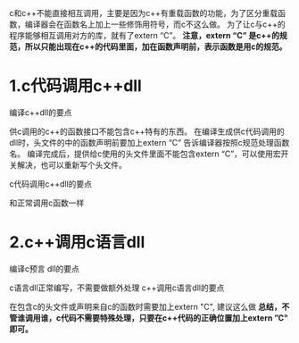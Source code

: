 c和c++不能直接相互调用，主要是因为c++有重载函数的功能，为了区分重载函数，编译器会在函数名上加上一些修饰用符号，而c不这么做。
为了让c与c++的程序能够相互调用对方的库，就有了extern “C”。
**注意，extern “C” 是c++的规范，所以只能出现在c++的代码里面，加在函数声明前，表示函数是用c的规范。**

1.c代码调用c++dll
=====
编译c++dll的要点

供c调用的c++的函数接口不能包含c++特有的东西。
在编译生成供c代码调用的dll时，头文件的中的函数声明前要加上extern “C” 告诉编译器按照c规范处理函数名。
编译完成后，提供给c使用的头文件里面不能包含extern “C”，可以使用宏开关解决，也可以重新写个头文件。
 

c代码调用c++dll的要点

和正常调用c函数一样

2.c++调用c语言dll
====
编译c预言 dll的要点

c语言dll正常编写，不需要做额外处理
c++调用c语言dll的要点

在包含c的头文件或声明来自c的函数时需要加上extern "C", 建议这么做
**总结，不管谁调用谁，c代码不需要特殊处理，只要在c++代码的正确位置加上extern ”C" 即可。**
